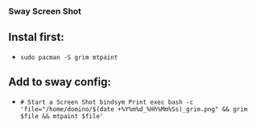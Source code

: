 ### Sway Screen Shot

## Instal first:
- `sudo pacman -S grim mtpaint`

## Add to sway config:
- ` # Start a Screen Shot
    bindsym Print exec bash -c 'file="/home/domino/$(date +%Y%m%d_%Hh%Mm%Ss)_grim.png" && grim $file && mtpaint $file' `
  

